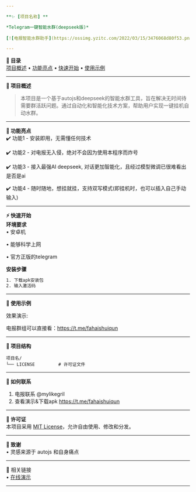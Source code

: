 ```yaml
---

**✨ [项目名称] **  

*Telegram一键智能水群(deepseek版)*
 
[![电报智能水群助手](https://ossimg.yzitc.com/2022/03/15/3476068d80f53.png "ai")](https://t.me/fahaishuiqun)

---
```


**📖 目录**  
[项目概述](#-项目概述) • [功能亮点](#-功能亮点) • [快速开始](#-快速开始) • [使用示例](#-使用示例) 

---

**🚀 项目概述**   
> 本项目是一个基于autojs和deepseek的智能水群工具，旨在解决无时间待需要群活跃问题。通过自动化和智能化技术方案，帮助用户实现一键挂机自动水群。

---

**🌟 功能亮点**  
✔️ 功能1 - 安装即用，无需懂任何技术

✔️ 功能2 - 对电报无入侵，绝对不会因为使用本程序而炸号  

✔️ 功能3 - 接入最强AI deepseek, 对话更加智能化，且经过模型微调已很难看出是否是ai

✔️ 功能4 - 随时随地，想挂就挂，支持双写模式(即挂机时，也可以插入自己手动输入)

---

**⚡ 快速开始**  
**环境要求**  
• 安卓机 

• 能够科学上网

• 官方正版的telegram

**安装步骤**  
```bash
1. 下载apk安装包
2. 输入激活码

```  


---

**🎯 使用示例**  

效果演示:

电报群组可以直接看：https://t.me/fahaishuiqun

---

**📂 项目结构**  
```  
项目名/   
└── LICENSE         # 许可证文件  
```  

---

**🤝 如何联系**  
1.  电报联系 @mylikegril
2.  查看演示&下载apk https://t.me/fahaishuiqun


---

**📜 许可证**  
本项目采用 [MIT License](LICENSE)，允许自由使用、修改和分发。

---

**🙏 致谢**  
• 灵感来源于 autojs 和自身痛点


---

🔗 相关链接  
• [在线演示](https://t.me/telegram) 


---

